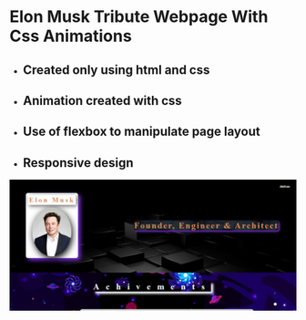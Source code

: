 # Elon Musk Tribute Webpage With Css Animations

- ## Created only using html and css

- ## Animation created with css

- ## Use of flexbox to manipulate page layout

- ## Responsive design

![Image of Yaktocat](images\Capture.PNG)
